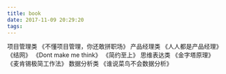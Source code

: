 ```yaml
---
title: book
date: 2017-11-09 20:29:20
tags:
---
```


项目管理类
    《不懂项目管理，你还敢拼职场》
产品经理类
    《人人都是产品经理》
    《结网》
    《Dont make me think》
    《简约至上》
思维表达类
    《金字塔原理》
    《麦肯锡极简工作法》
数据分析类
    《谁说菜鸟不会数据分析》
